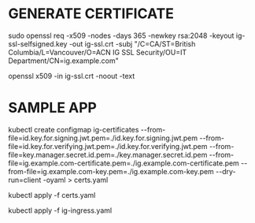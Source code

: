 # GENERATE CERTIFICATE 


sudo openssl req -x509 -nodes -days 365 -newkey rsa:2048 -keyout ig-ssl-selfsigned.key -out ig-ssl.crt -subj "/C=CA/ST=British Columbia/L=Vancouver/O=ACN IG SSL Security/OU=IT Department/CN=ig.example.com"

openssl x509 -in ig-ssl.crt -noout -text


# SAMPLE APP
kubectl create configmap ig-certificates --from-file=id.key.for.signing.jwt.pem=./id.key.for.signing.jwt.pem --from-file=id.key.for.verifying.jwt.pem=./id.key.for.verifying.jwt.pem --from-file=key.manager.secret.id.pem=./key.manager.secret.id.pem --from-file=ig.example.com-certificate.pem=./ig.example.com-certificate.pem --from-file=ig.example.com-key.pem=./ig.example.com-key.pem --dry-run=client -oyaml > certs.yaml

kubectl apply -f certs.yaml 

kubectl apply -f ig-ingress.yaml